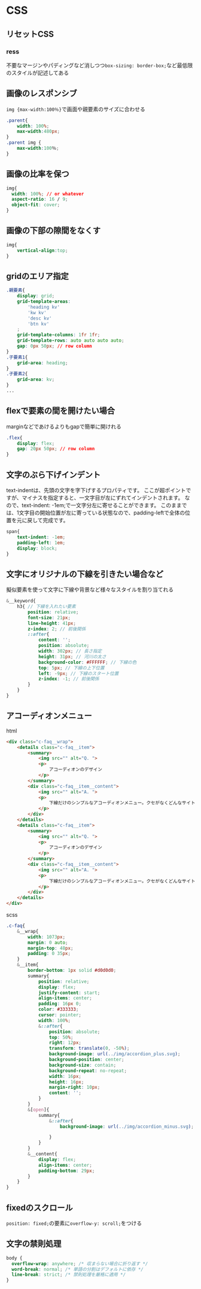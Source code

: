 # CSS

## リセットCSS
### ress
不要なマージンやパディングなど消しつつ`box-sizing: border-box;`など最低限のスタイルが記述してある

## 画像のレスポンシブ
`img {max-width:100％}`で画面や親要素のサイズに合わせる
```css
.parent{
    width: 100%;
    max-width:480px;
}
.parent img {
    max-width:100％;
}
```

## 画像の比率を保つ

```css
img{
  width: 100%; // or whatever
  aspect-ratio: 16 / 9;
  object-fit: cover;
}
```

## 画像の下部の隙間をなくす

```css
img{
	vertical-align:top;
}
```

## gridのエリア指定
```css
.親要素{
    display: grid;
    grid-template-areas: 
        'heading kv'
        'kw kv'
        'desc kv'
        'btn kv'
    ;
    grid-template-columns: 1fr 1fr;
    grid-template-rows: auto auto auto auto;
    gap: 0px 50px; // row column
}
.子要素1{
    grid-area: heading;
}
.子要素2{
    grid-area: kv;
}
...
```

## flexで要素の間を開けたい場合
marginなどであけるよりもgapで簡単に開けれる
```css
.flex{
    display: flex;
    gap: 20px 50px; // row column
}
```

## 文字のぶら下げインデント
text-indentは、先頭の文字を字下げするプロパティです。
ここが超ポイントですが、マイナスを指定すると、一文字目が左にずれてインデントされます。
なので、text-indent: -1em;で一文字分左に寄せることができます。
このままでは、1文字目の開始位置が左に寄っている状態なので、padding-leftで全体の位置を元に戻して完成です。
```css
span{
    text-indent: -1em;
    padding-left: 1em;
    display: block;
}
```

## 文字にオリジナルの下線を引きたい場合など
擬似要素を使って文字に下線や背景など様々なスタイルを割り当てれる
```scss
&__keyword{
    h3{ // 下線を入れたい要素
        position: relative;
        font-size: 21px;
        line-height: 41px;
        z-index: 2; // 前後関係
        ::after{
            content: '';
            position: absolute;
            width: 302px; // 長さ指定
            height: 31px; // 河川の太さ
            background-color: #FFFFFF; // 下線の色
            top: 5px; // 下線の上下位置
            left: -9px; // 下線のスタート位置
            z-index: -1; // 前後関係
        }
    }    
}
```

## アコーディオンメニュー
html
```html
<div class="c-faq__wrap">
    <details class="c-faq__item">
        <summary>
            <img src="" alt="Q. ">
            <p>
                アコーディオンのデザイン
            </p>
        </summary>
        <div class="c-faq__item__content">
            <img src="" alt="A. ">
            <p>
                下線だけのシンプルなアコーディオンメニュー。クセがなくどんなサイトでも使いやすいのが特徴です。
            </p>
        </div>
    </details>
    <details class="c-faq__item">
        <summary>
            <img src="" alt="Q. ">
            <p>
                アコーディオンのデザイン
            </p>
        </summary>
        <div class="c-faq__item__content">
            <img src="" alt="A. ">
            <p>
                下線だけのシンプルなアコーディオンメニュー。クセがなくどんなサイトでも使いやすいのが特徴です。
            </p>
        </div>
    </details>
</div>
```
scss
```scss
.c-faq{
    &__wrap{
        width: 1073px;
        margin: 0 auto;
        margin-top: 48px;
        padding: 0 35px;
    }
    &__item{
        border-bottom: 1px solid #d0d0d0;
        summary{
            position: relative;
            display: flex;
            justify-content: start;
            align-items: center;
            padding: 16px 0;
            color: #333333;
            cursor: pointer;
            width: 100%;
            &::after{
                position: absolute;
                top: 50%;
                right: 12px;
                transform: translate(0, -50%);
                background-image: url(../img/accordion_plus.svg);
                background-position: center;
                background-size: contain;
                background-repeat: no-repeat;
                width: 16px;
                height: 16px;
                margin-right: 10px;
                content: '';
            }
        }
        &[open]{
            summary{
                &::after{
                    background-image: url(../img/accordion_minus.svg);

                }
            }
        }
        &__content{
            display: flex;
            align-items: center;
            padding-bottom: 29px;
        }
    }
}
```

## fixedのスクロール
`position: fixed;`の要素に`overflow-y: scroll;`をつける

## 文字の禁則処理
```css
body {
  overflow-wrap: anywhere; /* 収まらない場合に折り返す */
  word-break: normal; /* 単語の分割はデフォルトに依存 */
  line-break: strict; /* 禁則処理を厳格に適用 */
}
```